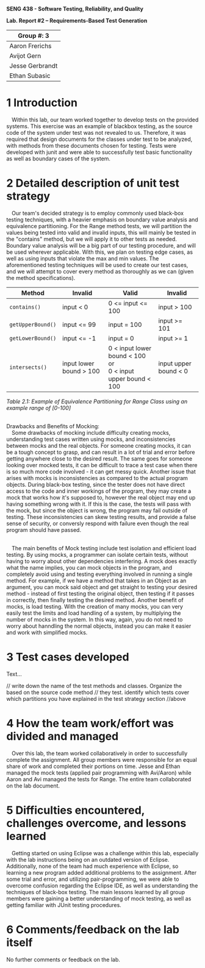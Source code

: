 **SENG 438 - Software Testing, Reliability, and Quality**

**Lab. Report \#2 – Requirements-Based Test Generation**

| Group \#: 3    |
| -------------- |
| Aaron Frerichs |
| Avijot Gern    |
| Jesse Gerbrandt|
| Ethan Subasic  |

# 1 Introduction

&emsp;Within this lab, our team worked together to develop tests on the provided systems. This exercise was an example of blackbox testing, as the source code of the system under test was not revealed to us. Therefore, it was required that design documents for the classes under test to be analyzed, with methods from these documents chosen for testing. Tests were developed with junit and were able to successfully test basic functionality as well as boundary cases of the system.

# 2 Detailed description of unit test strategy

&emsp;Our team's decided strategy is to employ commonly used black-box testing techniques, with a heavier emphasis on boundary value analysis and equivalence partitioning. For the Range method tests, we will partition the values being tested into valid and invalid inputs, this will mainly be tested in the "contains" method, but we will apply it to other tests as needed. Boundary value analysis will be a big part of our testing procedure, and will be used wherever applicable. With this, we plan on testing edge cases, as well as using inputs that violate the max and min values. The aforementioned testing techniques will be used to create our test cases, and we will attempt to cover every method as thoroughly as we can (given the method specifications).


| Method                                                           | Invalid | Valid | Invalid |
|---|---|---|---|
| ```contains()```                                                       | input < 0 | 0 <= input <= 100 | input > 100 |
| ```getUpperBound()```                                                  | input <= 99 | input = 100 | input >= 101 |
| ```getLowerBound()```                                                  | input <= -1 | input = 0 | input >= 1 |
| ```intersects()```                                                     | input lower bound > 100 | 0 < input lower bound < 100<br>or<br> 0 < input upper bound < 100 | input upper bound < 0 |

*Table 2.1: Example of Equivalence Partitioning for Range Class using an example range of \[0-100\]*

<br>
Drawbacks and Benefits of Mocking:<br>
    &emsp;Some drawbacks of mocking include difficulty creating mocks, understanding test cases written using mocks, and inconsistencies between mocks and the real objects. For someone creating mocks, it can be a tough concept to grasp, and can result in a lot of trial and error before getting anywhere close to the desired result. The same goes for someone looking over mocked tests, it can be difficult to trace a test case when there is so much more code involved - it can get messy quick. Another issue that arises with mocks is inconsistencies as compared to the actual program objects. During black-box testing, since the tester does not have direct access to the code and inner workings of the program, they may create a mock that works how it's supposed to, however the real object may end up having something wrong with it. If this is the case, the tests will pass with the mock, but since the object is wrong, the program may fail outside of testing. These inconsistencies can skew testing results, and provide a false sense of security, or conversly respond with failure even though the real program should have passed.

<br>&emsp;The main benefits of Mock testing include test isolation and efficient load testing. By using mocks, a programmer can isolate certain tests, without having to worry about other dependencies interfering. A mock does exactly what the name implies, you can mock objects in the program, and completely avoid using and testing everything involved in running a single method. For example, if we have a method that takes in an Object as an argument, you can mock said object and get straight to testing your desired method - instead of first testing the original object, then testing if it passes in correctly, then finally testing the desired method. Another benefit of mocks, is load testing. With the creation of many mocks, you can very easily test the limits and load handling of a system, by multiplying the number of mocks in the system. In this way, again, you do not need to worry about hanndling the normal objects, instead you can make it easier and work with simplified mocks. 


# 3 Test cases developed

Text…

// write down the name of the test methods and classes. Organize the based on
the source code method // they test. identify which tests cover which partitions
you have explained in the test strategy section //above

# 4 How the team work/effort was divided and managed

&emsp;Over this lab, the team worked collaboratively in order to successfully complete the assignment. All group members were responsible for an equal share of work and completed their portions on time. Jesse and Ethan managed the mock tests (applied pair programming with Avi/Aaron) while Aaron and Avi managed the tests for Range. The entire team collaborated on the lab document. 

# 5 Difficulties encountered, challenges overcome, and lessons learned

&emsp;Getting started on using Eclipse was a challenge within this lab, especially with the lab instructions being on an outdated version of Eclipse. Additionally, none of the team had much experience with Eclipse, so learning a new program added additional problems to the assignment. After some trial and error, and utilizing pair-programming, we were able to overcome confusion regarding the Eclipse IDE, as well as understanding the techniques of black-box testing. The main lessons learned by all group members were gaining a better understanding of mock testing, as well as getting familiar with JUnit testing procedures. 

# 6 Comments/feedback on the lab itself

No further comments or feedback on the lab. 